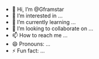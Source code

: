 - 👋 Hi, I’m @Gframstar
- 👀 I’m interested in ...
- 🌱 I’m currently learning ...
- 💞️ I’m looking to collaborate on ...
- 📫 How to reach me ...
- 😄 Pronouns: ...
- ⚡ Fun fact: ...

<!---
Gframstar/Gframstar is a ✨ special ✨ repository because its `README.md` (this file) appears on your GitHub profile.
You can click the Preview link to take a look at your changes.
--->
